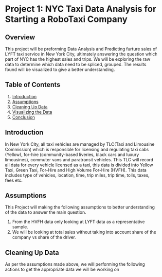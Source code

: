 # Project 1: NYC Taxi Data Analysis for Starting a RoboTaxi Company

## Overview
This project will be preforming Data Analysis and Predicting furture sales of LYFT taxi service in New York City, ultimately answering the question which part of NYC has the highest sales and trips. We will be exploring the raw data to determine which data need to be spliced, grouped. The results found will be visualized to give a better understanding.

## Table of Contents
1. [Introduction](#introduction)
2. [Assumptions](#Assumptions)
3. [Cleaning Up Data](#Cleaning_up_Data)
4. [Visualizing the Data](#Visualize_the_Data)
5. [Conclusion](#Conclusion)

## Introduction
In New York City, all taxi vehicles are managed by TLC(Taxi and Limousine Commission) which is responsible for licensing and regulating taxi cabs (Yellow), for-hire (community-based liveries, black cars and luxury limousines), commuter vans and paratransit vehicles. This TLC will record all data for every vehicle licensed as a taxi, this data is divided into Yellow Taxi, Green Taxi, For-Hire and High Volume For-Hire (HVFH). This data includes type of vehicles, location, time, trip miles, trip time, tolls, taxes, fees etc.

## Assumptions
This Project will making the following assumptions to better understanding of the data to answer the main question.
1. From the HVFH data only looking at LYFT data as a representative sample.
2. We will be looking at total sales without taking into account share of the company vs share of the driver.

## Cleaning Up Data
As per the assumptions made above, we will performing the following actions to get the appropriate data we will be working on
